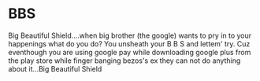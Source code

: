 # BBS
Big Beautiful Shield....when big brother (the google) wants to pry in to your happenings what do you do? You unsheath your B B S and lettem' try. Cuz eventhough you are using google pay while downloading google plus from the play store while finger banging bezos's ex they can not do anything about it...Big Beautiful Shield
